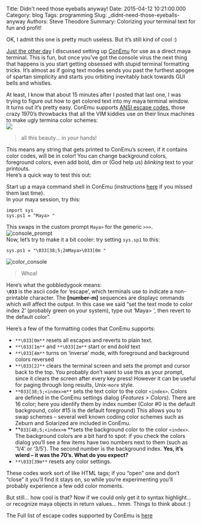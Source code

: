 Title: Didn't need those eyeballs anyway!
Date: 2015-04-12 10:21:00.000
Category: blog
Tags: programming
Slug: _didnt-need-those-eyeballs-anyway
Authors: Steve Theodore
Summary: Colorizing your terminal text for fun and profit!

OK, I admit this one is pretty much useless. But it’s still kind of cool :) 

[Just the other day](http://techartsurvival.blogspot.com/2015/04/blockquote-background-f9f9f9-border.html) I discussed setting up [ConEmu](http://conemu.github.io/) for use as a direct maya terminal. This is fun, but once you’ve got the console virus the next thing that happens is you start getting obsessed with stupid terminal formatting tricks. It’s almost as if going text modes sends you past the furthest apogee of spartan simplicity and starts you orbiting inevitably back towards GUI bells and whistles.   

At least, I know that about 15 minutes after I posted that last one, I was trying to figure out how to get colored text into my maya terminal window.  
It turns out it’s pretty easy. ConEmu supports [ANSI escape codes](http://wiki.bash-hackers.org/scripting/terminalcodes), those crazy 1970’s throwbacks that all the VIM kiddies use on their linux machines to make ugly termina color schemes:  
![](http://i.stack.imgur.com/79YI2.png)  
> all this beauty... in _your_ hands!  

This means any string that gets printed to ConEmu’s screen, if it contains color codes, will be in color! You can change background colors, foreground colors, even add bold, dim or (God help us) _blinking_ text to your printouts.  
Here’s a quick way to test this out:  

Start up a maya command shell in ConEmu (instructions [here](http://techartsurvival.blogspot.com/2015/04/blockquote-background-f9f9f9-border.html) if you missed them last time).  
In your maya session, try this:      
    
    import sys  
    sys.ps1 = "Maya> "  
  
This swaps in the custom prompt `Maya>` for the generic `>>>`.  
![console_prompt](http://3.bp.blogspot.com/-mBMHF410Wy0/VSqmy2QJCEI/AAAAAAABLnw/qu1P2pz15Do/s1600/color_1.png)  
Now, let’s try to make it a bit cooler: try setting `sys.sp1` to this:  
    
    sys.ps1 = "\033[38;5;2mMaya>\033[0m "  
  
![color_console](http://2.bp.blogspot.com/-2J0dLUc78MI/VSqmyxXLdsI/AAAAAAABLn0/4ERl34IdqTI/s1600/color_0.png)  
> Whoa!  

Here’s what the gobbledygook means:   
**`\033`** is the ascii code for ‘escape’, which terminals use to indicate a non-printable character. The **\[number-m\]** sequences are displayc ommands which will affect the output. In this case we said “set the text mode to color index 2’ (probably green on your system), type out ‘Maya> ‘, then revert to the default color”.  

Here’s a few of the formatting codes that ConEmu supports:  


  * `**\033[0m**` resets all escapes and reverts to plain text.
  * `**\033[1m**` and `**\033[2m**` start or end _bold_ text
  * `**\033[4m**` turns on ‘inverse’ mode, with foreground and background colors reversed
  * `**\033[2J**` clears the terminal screen and sets the prompt and cursor back to the top. You probably don’t want to use this as your prompt, since it clears the screen after every key press! However it can be useful for paging through long results, Unix-`more` style.
  * `**033[38;5;<index>m**` sets the text color to the color `<index>`. Colors are defined in the ConEmu settings dialog (_Features &gt; Colors_). There are 16 color; here you identify them by index number (Color #0 is the default background, color #15 is the default foreground) This allows you to swap schemes – several well known codiing color schemes such as Zeburn and Solarized are included in ConEmu.
  * **`033[48;5;<index>m` **sets the background color to the color `<index>`. The background colors are a bit hard to spot: if you check the colors dialog you’ll see a few items have two numbers next to them (such as ‘1/4’ or ‘3/5’). The second number is the background index. **Yes, it’s wierd – it was the 70’s. What do you expect?**
  * `**\033[39m**` resets any color settings.

  
These codes work sort of like HTML tags; if you “open” one and don’t “close” it you’ll find it stays on, so while you’re experimenting you’ll probably experience a few odd color moments.   

But still… how cool is that? Now if we could only get it to syntax highlight… or recognize maya objects in return values… hmm. Things to think about :)  

The Full list of escape codes supported by ConEmu is [here](http://conemu.github.io/en/AnsiEscapeCodes.html)

